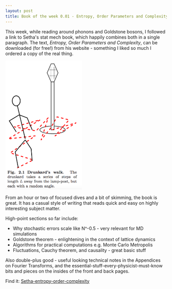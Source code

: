 ```yaml
---
layout: post
title: Book of the week 0.01 - Entropy, Order Parameters and Complexity
---
```


This week, while reading around phonons and Goldstone bosons, I followed a link to Setha's stat mech book, which happily combines both in a single paragraph. The text, <em>Entropy, Order Parameters and Complexity</em>, can be downloaded (for free!) from his website - something I liked so much I ordered a copy of the real thing.

<p><img src="./images/sethna-drunkard.png" style="height:400px;" /></p>

From an hour or two of focused dives and a bit of skimming, the book is great. It has a casual style of writing that reads quick and easy on highly interesting subject matter.

High-point sections so far include:
- Why stochastic errors scale like N^-0.5 - very relevant for MD simulations
- Goldstone theorem - enlightening in the context of lattice dynamics
- Algorithms for practical computations e.g. Monte Carlo Metropolis
- Fluctuations, Cauchy theorem, and causality - great basic stuff 

Also double-plus good - useful looking technical notes in the Appendices on Fourier Transforms, and the essential-stuff-every-physicist-must-know bits and pieces on the insides of the front and back pages.

<p>
Find it: <a href="http://pages.physics.cornell.edu/~sethna/StatMech/EntropyOrderParametersComplexity.pdf">Setha-entropy-order-complexity</a>
</p>
